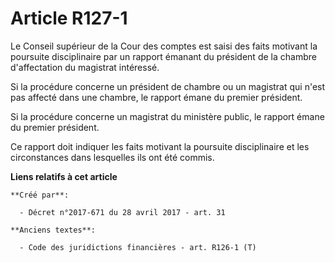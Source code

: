 # Article R127-1

Le Conseil supérieur de la Cour des comptes est saisi des faits motivant la poursuite disciplinaire par un rapport émanant du
président de la chambre d'affectation du magistrat intéressé.

Si la procédure concerne un président de chambre ou un magistrat qui n'est pas affecté dans une chambre, le rapport émane du
premier président.

Si la procédure concerne un magistrat du ministère public, le rapport émane du premier président.

Ce rapport doit indiquer les faits motivant la poursuite disciplinaire et les circonstances dans lesquelles ils ont été
commis.

**Liens relatifs à cet article**

	**Créé par**:

	  - Décret n°2017-671 du 28 avril 2017 - art. 31

	**Anciens textes**:

	  - Code des juridictions financières - art. R126-1 (T)
